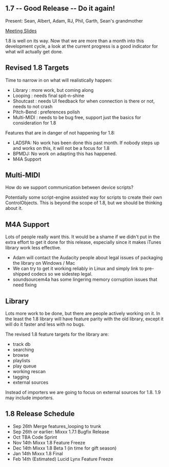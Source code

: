 ## 1.7 -- Good Release -- Do it again\!

Present: Sean, Albert, Adam, RJ, Phil, Garth, Sean's grandmother

[Meeting
Slides](http://docs.google.com/a/mixxx.org/present/view?id=dd557nj5_40crds5ztn&invite=1845909554)

1.8 is well on its way. Now that we are more than a month into this
development cycle, a look at the current progress is a good indicator
for what will actually get done.

## Revised 1.8 Targets

Time to narrow in on what will realistically happen:

  - Library : more work, but coming along
  - Looping : needs final spit-n-shine
  - Shoutcast : needs UI feedback for when connection is there or not,
    needs to not crash
  - Pitch-Bend : preferences polish
  - Multi-MIDI : needs to be bug free, support just the basics for
    consideration for 1.8

Features that are in danger of not happening for 1.8:

  - LADSPA: No work has been done this past month. If nobody steps up
    and works on this, it will not be a focus for 1.8
  - BPMDJ: No work on adapting this has happened. 
  - M4A Support 

## Multi-MIDI

How do we support communication between device scripts?

Potentially some script-engine assisted way for scripts to create their
own ControlObjects. This is beyond the scope of 1.8, but we should be
thinking about it.

## M4A Support

Lots of people really want this. It would be a shame if we didn't put in
the extra effort to get it done for this release, especially since it
makes iTunes library work less effective.

  - Adam will contact the Audacity people about legal issues of
    packaging the library on Windows / Mac
  - We can try to get it working reliably in Linux and simply link to
    pre-shipped codecs so we sidestep legal.
  - soundsourcem4a has some lingering memory corruption issues that need
    fixing

## Library

Lots more work to be done, but there are people actively working on it.
In the least the 1.8 library will have feature parity with the old
library, except it will do it faster and less with no bugs.

The revised 1.8 feature targets for the library are:

  - track db
  - searching
  - browse
  - playlists
  - play queue
  - working rescan
  - tagging
  - external sources

Instead of importers we are going to focus on external sources for 1.8.
1.9 may include importers.

## 1.8 Release Schedule

  - Sep 26th Merge features\_looping to trunk
  - Sep 26th or earlier: Mixxx 1.7.1 Bugfix Release
  - Oct TBA Code Sprint
  - Nov 14th Mixxx 1.8 Feature Freeze
  - Dec 14th Mixxx 1.8 Beta 1 (in time for gift season)
  - Jan 14th Mixxx 1.8 Final
  - Feb 14th (Estimated) Lucid Lynx Feature Freeze
